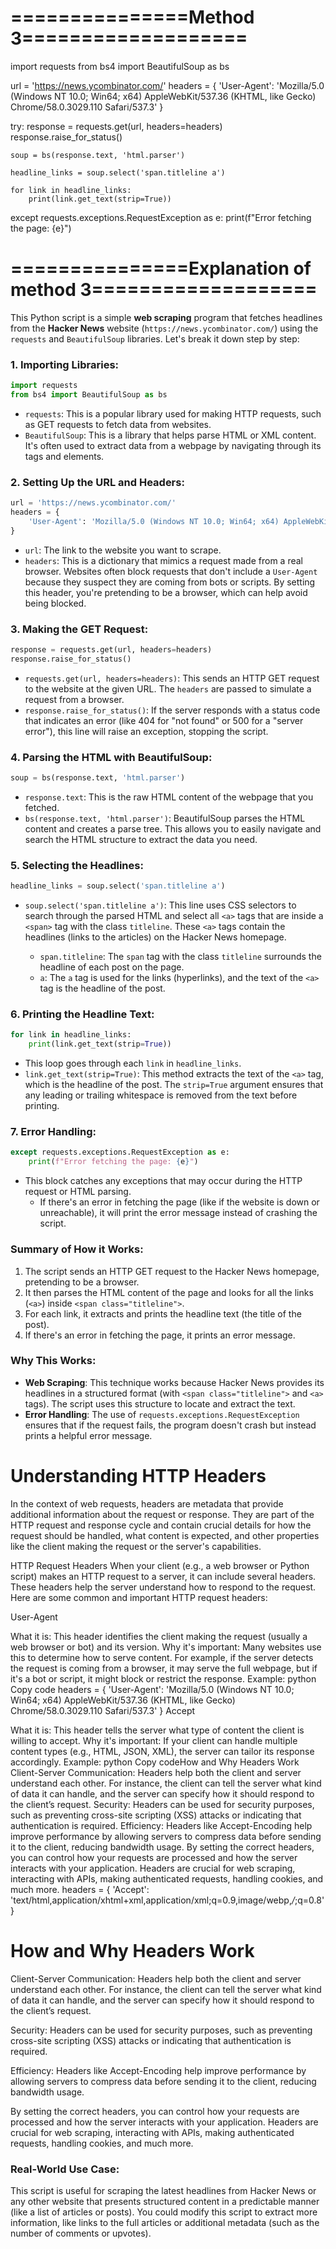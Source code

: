 

# ===============Method 3===================

import requests
from bs4 import BeautifulSoup as bs

url = 'https://news.ycombinator.com/'
headers = {
    'User-Agent': 'Mozilla/5.0 (Windows NT 10.0; Win64; x64) AppleWebKit/537.36 (KHTML, like Gecko) Chrome/58.0.3029.110 Safari/537.3'
}

try:
    response = requests.get(url, headers=headers)
    response.raise_for_status()
    
    soup = bs(response.text, 'html.parser')
    
    headline_links = soup.select('span.titleline a')
    
    for link in headline_links:
        print(link.get_text(strip=True))

except requests.exceptions.RequestException as e:
    print(f"Error fetching the page: {e}")


# ===============Explanation of method 3===================

This Python script is a simple **web scraping** program that fetches headlines from the **Hacker News** website (`https://news.ycombinator.com/`) using the `requests` and `BeautifulSoup` libraries. Let's break it down step by step:

### 1. **Importing Libraries**:

```python
import requests
from bs4 import BeautifulSoup as bs
```
- `requests`: This is a popular library used for making HTTP requests, such as GET requests to fetch data from websites.
- `BeautifulSoup`: This is a library that helps parse HTML or XML content. It's often used to extract data from a webpage by navigating through its tags and elements.

### 2. **Setting Up the URL and Headers**:

```python
url = 'https://news.ycombinator.com/'
headers = {
    'User-Agent': 'Mozilla/5.0 (Windows NT 10.0; Win64; x64) AppleWebKit/537.36 (KHTML, like Gecko) Chrome/58.0.3029.110 Safari/537.3'
}
```
- `url`: The link to the website you want to scrape.
- `headers`: This is a dictionary that mimics a request made from a real browser. Websites often block requests that don't include a `User-Agent` because they suspect they are coming from bots or scripts. By setting this header, you're pretending to be a browser, which can help avoid being blocked.

### 3. **Making the GET Request**:

```python
response = requests.get(url, headers=headers)
response.raise_for_status()
```
- `requests.get(url, headers=headers)`: This sends an HTTP GET request to the website at the given URL. The `headers` are passed to simulate a request from a browser.
- `response.raise_for_status()`: If the server responds with a status code that indicates an error (like 404 for "not found" or 500 for a "server error"), this line will raise an exception, stopping the script.

### 4. **Parsing the HTML with BeautifulSoup**:

```python
soup = bs(response.text, 'html.parser')
```
- `response.text`: This is the raw HTML content of the webpage that you fetched.
- `bs(response.text, 'html.parser')`: BeautifulSoup parses the HTML content and creates a parse tree. This allows you to easily navigate and search the HTML structure to extract the data you need.

### 5. **Selecting the Headlines**:

```python
headline_links = soup.select('span.titleline a')
```
- `soup.select('span.titleline a')`: This line uses CSS selectors to search through the parsed HTML and select all `<a>` tags that are inside a `<span>` tag with the class `titleline`. These `<a>` tags contain the headlines (links to the articles) on the Hacker News homepage.

    - `span.titleline`: The `span` tag with the class `titleline` surrounds the headline of each post on the page.
    - `a`: The `a` tag is used for the links (hyperlinks), and the text of the `<a>` tag is the headline of the post.

### 6. **Printing the Headline Text**:

```python
for link in headline_links:
    print(link.get_text(strip=True))
```
- This loop goes through each `link` in `headline_links`.
- `link.get_text(strip=True)`: This method extracts the text of the `<a>` tag, which is the headline of the post. The `strip=True` argument ensures that any leading or trailing whitespace is removed from the text before printing.

### 7. **Error Handling**:

```python
except requests.exceptions.RequestException as e:
    print(f"Error fetching the page: {e}")
```
- This block catches any exceptions that may occur during the HTTP request or HTML parsing.
    - If there's an error in fetching the page (like if the website is down or unreachable), it will print the error message instead of crashing the script.

### **Summary of How it Works**:
1. The script sends an HTTP GET request to the Hacker News homepage, pretending to be a browser.
2. It then parses the HTML content of the page and looks for all the links (`<a>`) inside `<span class="titleline">`.
3. For each link, it extracts and prints the headline text (the title of the post).
4. If there's an error in fetching the page, it prints an error message.

### **Why This Works**:
- **Web Scraping**: This technique works because Hacker News provides its headlines in a structured format (with `<span class="titleline">` and `<a>` tags). The script uses this structure to locate and extract the text.
- **Error Handling**: The use of `requests.exceptions.RequestException` ensures that if the request fails, the program doesn't crash but instead prints a helpful error message.


# Understanding HTTP Headers
In the context of web requests, headers are metadata that provide additional information about the request or response. They are part of the HTTP request and response cycle and contain crucial details for how the request should be handled, what content is expected, and other properties like the client making the request or the server's capabilities.

HTTP Request Headers
When your client (e.g., a web browser or Python script) makes an HTTP request to a server, it can include several headers. These headers help the server understand how to respond to the request. Here are some common and important HTTP request headers:

User-Agent

What it is: This header identifies the client making the request (usually a web browser or bot) and its version.
Why it's important: Many websites use this to determine how to serve content. For example, if the server detects the request is coming from a browser, it may serve the full webpage, but if it's a bot or script, it might block or restrict the response.
Example:
python
Copy code
headers = {
    'User-Agent': 'Mozilla/5.0 (Windows NT 10.0; Win64; x64) AppleWebKit/537.36 (KHTML, like Gecko) Chrome/58.0.3029.110 Safari/537.3'
}
Accept

What it is: This header tells the server what type of content the client is willing to accept.
Why it's important: If your client can handle multiple content types (e.g., HTML, JSON, XML), the server can tailor its response accordingly.
Example:
python
Copy codeHow and Why Headers Work
Client-Server Communication: Headers help both the client and server understand each other. For instance, the client can tell the server what kind of data it can handle, and the server can specify how it should respond to the client’s request.
Security: Headers can be used for security purposes, such as preventing cross-site scripting (XSS) attacks or indicating that authentication is required.
Efficiency: Headers like Accept-Encoding help improve performance by allowing servers to compress data before sending it to the client, reducing bandwidth usage.
By setting the correct headers, you can control how your requests are processed and how the server interacts with your application. Headers are crucial for web scraping, interacting with APIs, making authenticated requests, handling cookies, and much more.
headers = {
    'Accept': 'text/html,application/xhtml+xml,application/xml;q=0.9,image/webp,*/*;q=0.8'
}

# How and Why Headers Work
 Client-Server Communication: Headers help both the client and server understand each other. For instance, the client can tell the server what kind of data it can handle, and the server can specify how it should respond to the client’s request.

 Security: Headers can be used for security purposes, such as preventing cross-site scripting (XSS) attacks or indicating that authentication is required.

 Efficiency: Headers like Accept-Encoding help improve performance by allowing servers to compress data before sending it to the client, reducing bandwidth usage.

By setting the correct headers, you can control how your requests are processed and how the server interacts with your application. Headers are crucial for web scraping, interacting with APIs, making authenticated requests, handling cookies, and much more.

### **Real-World Use Case**:
This script is useful for scraping the latest headlines from Hacker News or any other website that presents structured content in a predictable manner (like a list of articles or posts). You could modify this script to extract more information, like links to the full articles or additional metadata (such as the number of comments or upvotes).
